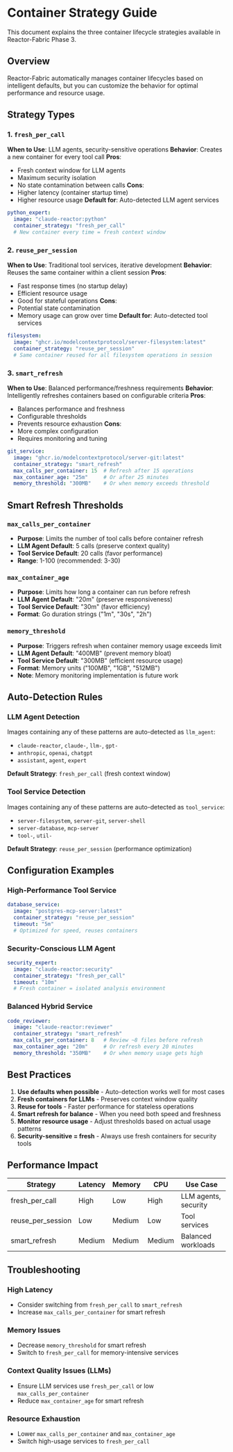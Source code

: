 # Container Strategy Guide

This document explains the three container lifecycle strategies available in Reactor-Fabric Phase 3.

## Overview

Reactor-Fabric automatically manages container lifecycles based on intelligent defaults, but you can customize the behavior for optimal performance and resource usage.

## Strategy Types

### 1. `fresh_per_call` 
**When to Use**: LLM agents, security-sensitive operations
**Behavior**: Creates a new container for every tool call
**Pros**: 
- Fresh context window for LLM agents
- Maximum security isolation
- No state contamination between calls
**Cons**: 
- Higher latency (container startup time)
- Higher resource usage
**Default for**: Auto-detected LLM agent services

```yaml
python_expert:
  image: "claude-reactor:python"
  container_strategy: "fresh_per_call"
  # New container every time = fresh context window
```

### 2. `reuse_per_session`
**When to Use**: Traditional tool services, iterative development
**Behavior**: Reuses the same container within a client session
**Pros**:
- Fast response times (no startup delay)
- Efficient resource usage
- Good for stateful operations
**Cons**:
- Potential state contamination
- Memory usage can grow over time
**Default for**: Auto-detected tool services

```yaml
filesystem:
  image: "ghcr.io/modelcontextprotocol/server-filesystem:latest"
  container_strategy: "reuse_per_session"
  # Same container reused for all filesystem operations in session
```

### 3. `smart_refresh`
**When to Use**: Balanced performance/freshness requirements
**Behavior**: Intelligently refreshes containers based on configurable criteria
**Pros**:
- Balances performance and freshness
- Configurable thresholds
- Prevents resource exhaustion
**Cons**:
- More complex configuration
- Requires monitoring and tuning

```yaml
git_service:
  image: "ghcr.io/modelcontextprotocol/server-git:latest"
  container_strategy: "smart_refresh"
  max_calls_per_container: 15  # Refresh after 15 operations
  max_container_age: "25m"     # Or after 25 minutes
  memory_threshold: "300MB"    # Or when memory exceeds threshold
```

## Smart Refresh Thresholds

### `max_calls_per_container`
- **Purpose**: Limits the number of tool calls before container refresh
- **LLM Agent Default**: 5 calls (preserve context quality)
- **Tool Service Default**: 20 calls (favor performance)
- **Range**: 1-100 (recommended: 3-30)

### `max_container_age`
- **Purpose**: Limits how long a container can run before refresh
- **LLM Agent Default**: "20m" (preserve responsiveness)
- **Tool Service Default**: "30m" (favor efficiency)
- **Format**: Go duration strings ("1m", "30s", "2h")

### `memory_threshold`
- **Purpose**: Triggers refresh when container memory usage exceeds limit
- **LLM Agent Default**: "400MB" (prevent memory bloat)
- **Tool Service Default**: "300MB" (efficient resource usage)
- **Format**: Memory units ("100MB", "1GB", "512MB")
- **Note**: Memory monitoring implementation is future work

## Auto-Detection Rules

### LLM Agent Detection
Images containing any of these patterns are auto-detected as `llm_agent`:
- `claude-reactor`, `claude-`, `llm-`, `gpt-`
- `anthropic`, `openai`, `chatgpt`
- `assistant`, `agent`, `expert`

**Default Strategy**: `fresh_per_call` (fresh context window)

### Tool Service Detection
Images containing any of these patterns are auto-detected as `tool_service`:
- `server-filesystem`, `server-git`, `server-shell`
- `server-database`, `mcp-server`
- `tool-`, `util-`

**Default Strategy**: `reuse_per_session` (performance optimization)

## Configuration Examples

### High-Performance Tool Service
```yaml
database_service:
  image: "postgres-mcp-server:latest"
  container_strategy: "reuse_per_session"
  timeout: "5m"
  # Optimized for speed, reuses containers
```

### Security-Conscious LLM Agent
```yaml
security_expert:
  image: "claude-reactor:security"
  container_strategy: "fresh_per_call"
  timeout: "10m"
  # Fresh container = isolated analysis environment
```

### Balanced Hybrid Service
```yaml
code_reviewer:
  image: "claude-reactor:reviewer"
  container_strategy: "smart_refresh"
  max_calls_per_container: 8   # Review ~8 files before refresh
  max_container_age: "20m"     # Or refresh every 20 minutes
  memory_threshold: "350MB"    # Or when memory usage gets high
```

## Best Practices

1. **Use defaults when possible** - Auto-detection works well for most cases
2. **Fresh containers for LLMs** - Preserves context window quality
3. **Reuse for tools** - Faster performance for stateless operations
4. **Smart refresh for balance** - When you need both speed and freshness
5. **Monitor resource usage** - Adjust thresholds based on actual usage patterns
6. **Security-sensitive = fresh** - Always use fresh containers for security tools

## Performance Impact

| Strategy | Latency | Memory | CPU | Use Case |
|----------|---------|--------|-----|----------|
| fresh_per_call | High | Low | High | LLM agents, security |
| reuse_per_session | Low | Medium | Low | Tool services |
| smart_refresh | Medium | Medium | Medium | Balanced workloads |

## Troubleshooting

### High Latency
- Consider switching from `fresh_per_call` to `smart_refresh`
- Increase `max_calls_per_container` for smart refresh

### Memory Issues
- Decrease `memory_threshold` for smart refresh
- Switch to `fresh_per_call` for memory-intensive services

### Context Quality Issues (LLMs)
- Ensure LLM services use `fresh_per_call` or low `max_calls_per_container`
- Reduce `max_container_age` for smart refresh

### Resource Exhaustion
- Lower `max_calls_per_container` and `max_container_age`
- Switch high-usage services to `fresh_per_call`
